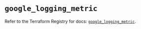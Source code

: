 # `google_logging_metric`

Refer to the Terraform Registry for docs: [`google_logging_metric`](https://registry.terraform.io/providers/hashicorp/google-beta/6.38.0/docs/resources/google_logging_metric).
